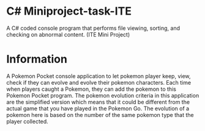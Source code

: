 # C# Miniproject-task-ITE
A C# coded console program that performs file viewing, sorting, and checking on abnormal content. (ITE Mini Project)

# Information
A Pokemon Pocket console application to let pokemon player
keep, view, check if they can evolve and evolve their pokemon characters. Each time when
players caught a Pokemon, they can add the pokemon to this Pokemon Pocket program.
The pokemon evolution criteria in this application are the simplified version which means
that it could be different from the actual game that you have played in the Pokemon Go.
The evolution of a pokemon here is based on the number of the same pokemon type that
the player collected.